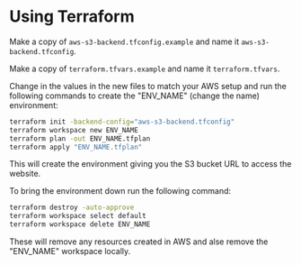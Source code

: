 # Using Terraform

Make a copy of `aws-s3-backend.tfconfig.example` and name it `aws-s3-backend.tfconfig`. 

Make a copy of `terraform.tfvars.example` and name it `terraform.tfvars`.

Change in the values in the new files to match your AWS setup and run the following commands to create the "ENV_NAME" (change the name) environment:

```bash
terraform init -backend-config="aws-s3-backend.tfconfig"
terraform workspace new ENV_NAME
terraform plan -out ENV_NAME.tfplan
terraform apply "ENV_NAME.tfplan"
```

This will create the environment giving you the S3 bucket URL to access the website.

To bring the environment down run the following command:
```bash
terraform destroy -auto-approve
terraform workspace select default
terraform workspace delete ENV_NAME
```

These will remove any resources created in AWS and alse remove the "ENV_NAME" workspace locally.